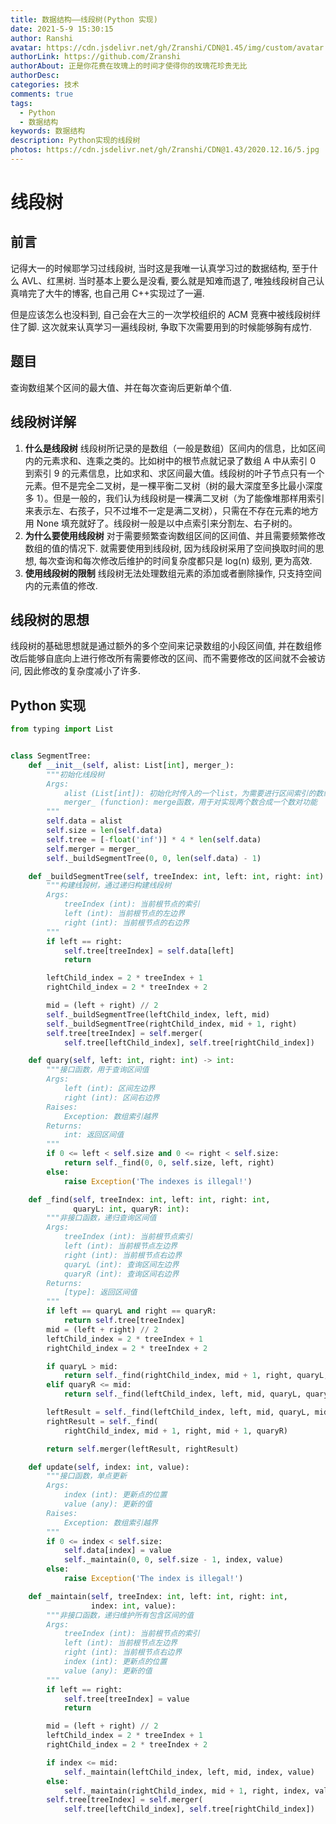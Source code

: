 ```yaml
---
title: 数据结构——线段树(Python 实现)
date: 2021-5-9 15:30:15
author: Ranshi
avatar: https://cdn.jsdelivr.net/gh/Zranshi/CDN@1.45/img/custom/avatar.jpg
authorLink: https://github.com/Zranshi
authorAbout: 正是你花费在玫瑰上的时间才使得你的玫瑰花珍贵无比
authorDesc:
categories: 技术
comments: true
tags:
  - Python
  - 数据结构
keywords: 数据结构
description: Python实现的线段树
photos: https://cdn.jsdelivr.net/gh/Zranshi/CDN@1.43/2020.12.16/5.jpg
---
```


# 线段树

## 前言

记得大一的时候耶学习过线段树, 当时这是我唯一认真学习过的数据结构, 至于什么 AVL、红黑树. 当时基本上要么是没看, 要么就是知难而退了, 唯独线段树自己认真啃完了大牛的博客, 也自己用 C++实现过了一遍.

但是应该怎么也没料到, 自己会在大三的一次学校组织的 ACM 竞赛中被线段树绊住了脚. 这次就来认真学习一遍线段树, 争取下次需要用到的时候能够胸有成竹.

## 题目

查询数组某个区间的最大值、并在每次查询后更新单个值.

## 线段树详解

1. **什么是线段树** 线段树所记录的是数组（一般是数组）区间内的信息，比如区间内的元素求和、连乘之类的。比如树中的根节点就记录了数组 A 中从索引 0 到索引 9 的元素信息，比如求和、求区间最大值。线段树的叶子节点只有一个元素。但不是完全二叉树，是一棵平衡二叉树（树的最大深度至多比最小深度多 1）。但是一般的，我们认为线段树是一棵满二叉树（为了能像堆那样用索引来表示左、右孩子，只不过堆不一定是满二叉树），只需在不存在元素的地方用 None 填充就好了。线段树一般是以中点索引来分割左、右子树的。
2. **为什么要使用线段树** 对于需要频繁查询数组区间的区间值、并且需要频繁修改数组的值的情况下. 就需要使用到线段树, 因为线段树采用了空间换取时间的思想, 每次查询和每次修改后维护的时间复杂度都只是 log(n) 级别, 更为高效.
3. **使用线段树的限制** 线段树无法处理数组元素的添加或者删除操作, 只支持空间内的元素值的修改.

## 线段树的思想

线段树的基础思想就是通过额外的多个空间来记录数组的小段区间值, 并在数组修改后能够自底向上进行修改所有需要修改的区间、而不需要修改的区间就不会被访问, 因此修改的复杂度减小了许多.

## Python 实现

```Python
from typing import List


class SegmentTree:
    def __init__(self, alist: List[int], merger_):
        """初始化线段树
        Args:
            alist (List[int]): 初始化时传入的一个list，为需要进行区间索引的数组
            merger_ (function): merge函数，用于对实现两个数合成一个数对功能
        """
        self.data = alist
        self.size = len(self.data)
        self.tree = [-float('inf')] * 4 * len(self.data)
        self.merger = merger_
        self._buildSegmentTree(0, 0, len(self.data) - 1)

    def _buildSegmentTree(self, treeIndex: int, left: int, right: int):
        """构建线段树，通过递归构建线段树
        Args:
            treeIndex (int): 当前根节点的索引
            left (int): 当前根节点的左边界
            right (int): 当前根节点的右边界
        """
        if left == right:
            self.tree[treeIndex] = self.data[left]
            return

        leftChild_index = 2 * treeIndex + 1
        rightChild_index = 2 * treeIndex + 2

        mid = (left + right) // 2
        self._buildSegmentTree(leftChild_index, left, mid)
        self._buildSegmentTree(rightChild_index, mid + 1, right)
        self.tree[treeIndex] = self.merger(
            self.tree[leftChild_index], self.tree[rightChild_index])

    def quary(self, left: int, right: int) -> int:
        """接口函数，用于查询区间值
        Args:
            left (int): 区间左边界
            right (int): 区间右边界
        Raises:
            Exception: 数组索引越界
        Returns:
            int: 返回区间值
        """
        if 0 <= left < self.size and 0 <= right < self.size:
            return self._find(0, 0, self.size, left, right)
        else:
            raise Exception('The indexes is illegal!')

    def _find(self, treeIndex: int, left: int, right: int,
              quaryL: int, quaryR: int):
        """非接口函数，递归查询区间值
        Args:
            treeIndex (int): 当前根节点索引
            left (int): 当前根节点左边界
            right (int): 当前根节点右边界
            quaryL (int): 查询区间左边界
            quaryR (int): 查询区间右边界
        Returns:
            [type]: 返回区间值
        """
        if left == quaryL and right == quaryR:
            return self.tree[treeIndex]
        mid = (left + right) // 2
        leftChild_index = 2 * treeIndex + 1
        rightChild_index = 2 * treeIndex + 2

        if quaryL > mid:
            return self._find(rightChild_index, mid + 1, right, quaryL, quaryR)
        elif quaryR <= mid:
            return self._find(leftChild_index, left, mid, quaryL, quaryR)

        leftResult = self._find(leftChild_index, left, mid, quaryL, mid)
        rightResult = self._find(
            rightChild_index, mid + 1, right, mid + 1, quaryR)

        return self.merger(leftResult, rightResult)

    def update(self, index: int, value):
        """接口函数，单点更新
        Args:
            index (int): 更新点的位置
            value (any): 更新的值
        Raises:
            Exception: 数组索引越界
        """
        if 0 <= index < self.size:
            self.data[index] = value
            self._maintain(0, 0, self.size - 1, index, value)
        else:
            raise Exception('The index is illegal!')

    def _maintain(self, treeIndex: int, left: int, right: int,
                  index: int, value):
        """非接口函数，递归维护所有包含区间的值
        Args:
            treeIndex (int): 当前根节点的索引
            left (int): 当前根节点左边界
            right (int): 当前根节点右边界
            index (int): 更新点的位置
            value (any): 更新的值
        """
        if left == right:
            self.tree[treeIndex] = value
            return

        mid = (left + right) // 2
        leftChild_index = 2 * treeIndex + 1
        rightChild_index = 2 * treeIndex + 2

        if index <= mid:
            self._maintain(leftChild_index, left, mid, index, value)
        else:
            self._maintain(rightChild_index, mid + 1, right, index, value)
        self.tree[treeIndex] = self.merger(
            self.tree[leftChild_index], self.tree[rightChild_index])
```
